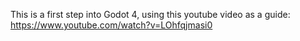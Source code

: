 This is a first step into Godot 4, using this youtube video as a guide: https://www.youtube.com/watch?v=LOhfqjmasi0

